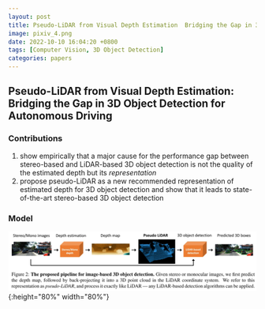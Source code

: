 ```yaml
---
layout: post
title: Pseudo-LiDAR from Visual Depth Estimation  Bridging the Gap in 3D Object Detection for Autonomous Driving
image: pixiv_4.png
date: 2022-10-10 16:04:20 +0800
tags: [Computer Vision, 3D Object Detection]
categories: papers
---
```


## Pseudo-LiDAR from Visual Depth Estimation: Bridging the Gap in 3D Object Detection for Autonomous Driving

### Contributions

1. show empirically that a major cause for the performance gap between stereo-based and LiDAR-based 3D object detection is not the quality of the estimated depth but its *representation*
2. propose pseudo-LiDAR as a new recommended representation of estimated depth for 3D object detection and show that it leads to state-of-the-art stereo-based 3D object detection

### Model

<!-- <div align=center><img src=https://github.com/Zanue/Zanue.github.io/raw/main/images/pseudo-lidar.jpg width=80% /></div> -->
![](https://github.com/Zanue/Zanue.github.io/raw/main/images/pseudo-lidar.jpg){:height="80%" width="80%"}
